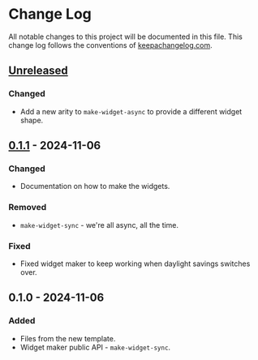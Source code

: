 # Change Log
All notable changes to this project will be documented in this file. This change log follows the conventions of [keepachangelog.com](http://keepachangelog.com/).

## [Unreleased]
### Changed
- Add a new arity to `make-widget-async` to provide a different widget shape.

## [0.1.1] - 2024-11-06
### Changed
- Documentation on how to make the widgets.

### Removed
- `make-widget-sync` - we're all async, all the time.

### Fixed
- Fixed widget maker to keep working when daylight savings switches over.

## 0.1.0 - 2024-11-06
### Added
- Files from the new template.
- Widget maker public API - `make-widget-sync`.

[Unreleased]: https://sourcehost.site/your-name/dwba/compare/0.1.1...HEAD
[0.1.1]: https://sourcehost.site/your-name/dwba/compare/0.1.0...0.1.1
